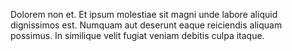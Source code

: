Dolorem non et. Et ipsum molestiae sit magni unde labore aliquid dignissimos est. Numquam aut deserunt eaque reiciendis aliquam possimus. In similique velit fugiat veniam debitis culpa itaque.
